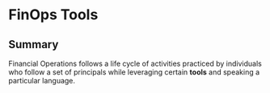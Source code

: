 # FinOps Tools

## Summary
Financial Operations follows a life cycle of activities practiced by individuals who follow a set of principals while leveraging certain **tools** and speaking a particular language.
